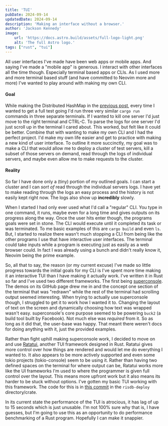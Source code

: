 ```yaml
---
title: 'TUI'
pubDate: 2024-09-14
updatedDate: 2024-09-14
description: 'Making an interface without a browser.'
author: 'Jackson Kennedy'
image:
    url: 'https://docs.astro.build/assets/full-logo-light.png'
    alt: 'The full Astro logo.'
tags: ["rust", "tui"]
---
```


All user interfaces I've made have been web apps or mobile apps. And saying I've made a "mobile app" is generous. I interact with other interfaces all the time though. Especially terminal based apps or CLIs. As I used more and more terminal based stuff (and have committed to Neovim more and more) I've wanted to play around with making my own CLI. 

#### Goal

While making the Distributed HashMap in the [previous post](https://blog.jtken.com/blog/2024-06-22-distributed-hashmap/), every time I wanted to get a full test going I'd run three very similar `cargo run` commands in three separate terminals. If I wanted to kill one server I'd just move to the right terminal and CTRL-C. To parse the logs for one server I'd just scroll up in the terminal I cared about. This worked, but felt like it could be better. Combine that with wanting to make my own CLI and I had the perfect project. I'd make my own life easier and get to practice with making a new kind of user interface. To outline it more succinctly, my goal was to make a CLI that would allow me to deploy a cluster of test servers, kill a subset of those servers on demand, read through the logs of individual servers, and maybe even allow me to make requests to the cluster. 

#### Reality

So far I have done only a (tiny) portion of my outlined goals. I can start a cluster and I can *sort of* read through the individual servers logs. I have yet to make reading through the logs an easy process and the history is not easily kept right now. The logs also show up **incredibly** slowly. 

When I started I had only ever used what I'd call a "regular" CLI. You type in one command, it runs, maybe even for a long time and gives outputs on its progress along the way. Once the user hits enter though, the programs goals were set in stone. The CLI would execute until it completed its task or was terminated. To me basic examples of this are `cargo build` and even `ls`. But, I started to realize there wasn't much stopping a CLI from being like the other programs I use that have interactive user interfaces. The terminal could take inputs while a program is executing just as easily as a web browser could. In fact I was already using a bunch and didn't really know it, Neovim being the prime example. 

So, all that to say, the reason (or my current excuse) I've made so little progress towards the initial goals for my CLI is I've spent more time making it an interactive TUI than I have making it actually work. I've written it in Rust so far and I've used two different frameworks. The first being [superconsole](https://github.com/facebookincubator/superconsole). The demos on its GitHub page drew me in and the concept one section of the terminal that was "redrawn" while the rest of the terminal had scrolling output seemed interesting. When trying to actually use superconsole though, I struggled to get it to work how I wanted it to. Changing the layout of text on the screen and dynamically choosing how text was wrapped wasn't easy. superconsole's core purpose seemed to be powering `buck2` (a build tool built by Facebook). Not much else was *required* from it. So as long as it did that, the user-base was happy. That meant there weren't docs for doing anything with it, just the provided examples. 

Rather than fight uphill making superconsole work, I decided to move on and use [Ratatui](https://ratatui.rs/), another TUI framework designed in Rust. Ratatui gives more control over how things are rendered and would let me do everything I wanted to. It also appears to be more actively supported and even some tokio projects (tokio-console) seem to be using it. Rather than having two defined spaces on the terminal for where output can be, Ratatui works more like the UI frameworks I'm used to where the programmer is given full control over the layout. This means more upfront work but it also means its harder to be stuck without options. I've gotten my basic TUI working with this framework. The code for this is in [this commit](https://github.com/jtk5aw/raft-implementation/tree/04b0c094108956758baaf4df67ef46577e6eefb0) in the `risdb-deploy` directory/crate.

In its current state the performance of the TUI is atrocious, it has lag of up to 15 seconds which is just unusable. I'm not 100% sure why that is, I have guesses, but I'm going to use this as an opportunity to do performance benchmarking of a Rust program. Hopefully I can make it snappier. 
